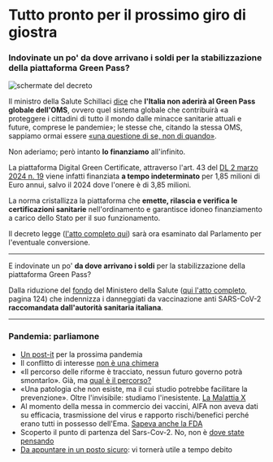 # Tutto pronto per il prossimo giro di giostra

### Indovinate un po' da dove arrivano i soldi per la stabilizzazione della piattaforma Green Pass?

![schermate del decreto](pronto-prossimo-giro-di-giostra.jpeg)

Il ministro della Salute Schillaci [dice](https://www.sanita24.ilsole24ore.com/art/dal-governo/2024-03-05/emergenze-sanitarie-schillaci-e-gemmato-l-italia-non-aderira-green-pass-globale-dell-oms-200911.php?uuid=AF3H16w) che **l'Italia non aderirà al Green Pass globale dell'OMS**, ovvero quel sistema globale che contribuirà «a proteggere i cittadini di tutto il mondo dalle minacce sanitarie attuali e future, comprese le pandemie»; le stesse che, citando la stessa OMS, sappiamo ormai essere [«una questione di se, non di quando»](/articles/2024-01-19-malattia-x.html).

Non aderiamo; però intanto **lo finanziamo** all'infinito.

La piattaforma Digital Green Certificate, attraverso l'art. 43 del [DL 2 marzo 2024 n. 19](https://www.gazzettaufficiale.it/eli/id/2024/03/02/24G00035/sg) viene infatti finanziata **a tempo indeterminato** per 1,85 milioni di Euro annui, salvo il 2024 dove l'onere è di 3,85 milioni.

La norma cristallizza la piattaforma che **emette, rilascia e verifica le certificazioni sanitarie** nell'ordinamento e garantisce idoneo finanziamento a carico dello Stato per il suo funzionamento.

Il decreto legge ([l'atto completo qui](https://www.gazzettaufficiale.it/atto/vediMenuHTML?atto.dataPubblicazioneGazzetta=2024-03-02&atto.codiceRedazionale=24G00035&tipoSerie=serie_generale&tipoVigenza=originario)) sarà ora esaminato dal Parlamento per l'eventuale conversione.

---

E indovinate un po' **da dove arrivano i soldi** per la stabilizzazione della piattaforma Green Pass?

Dalla riduzione del [fondo](https://www.gazzettaufficiale.it/eli/id/2022/03/28/22G00035/sg) del Ministero della Salute ([qui l'atto completo](https://www.gazzettaufficiale.it/eli/gu/2022/03/28/73/so/13/sg/pdf), pagina 124) che indennizza i danneggiati da vaccinazione anti SARS-CoV-2 **raccomandata dall'autorità sanitaria italiana**.

---
### Pandemia: parliamone
- [Un post-it](/articles/2024-06-05-post-it-prossima-pandemia.html) per la prossima pandemia
- Il conflitto di interesse [non è una chimera](/articles/2024-04-18-conflitto-di-interesse.html)
- «Il percorso delle riforme è tracciato, nessun futuro governo potrà smontarlo». Già, ma [qual è il percorso?](/articles/2024-02-27-sveglia-occidente.html)
- «Una patologia che non esiste, ma il cui studio potrebbe facilitare la prevenzione». Oltre l'invisibile: studiamo l'inesistente. [La Malattia X](/articles/2024-01-19-malattia-x.html)
- Al momento della messa in commercio dei vaccini, AIFA non aveva dati su efficacia, trasmissione del virus e rapporto rischi/benefici perché erano tutti in possesso dell'Ema. [Sapeva anche la FDA](/articles/2023-12-15-fda-slide-vaccini.html)
- Scoperto il punto di partenza del Sars-Cov-2. No, non è [dove state pensando](/articles/2023-02-28-dove-nasce-il-covid.html)
- [Da appuntare in un posto sicuro](/articles/2022-12-14-covid-atto-secondo.html): vi tornerà utile a tempo debito
